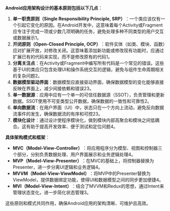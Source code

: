 **Android应用架构设计的基本原则包括以下几点**‌：

1. ‌**单一职责原则（Single Responsibility Principle, SRP）**‌：一个类应该仅有一个引起它变化的原因。在Android开发中，这意味着每个Activity或Fragment应专注于完成一项或少数几项明确的任务，避免处理多种不同类型的用户交互或数据展示‌1。
2. ‌**开闭原则（Open-Closed Principle, OCP）**‌：软件实体（如类、模块、函数）应对扩展开放，对修改关闭。这意味着添加新功能或修改现有功能时，应通过扩展已有的代码来实现，而不是修改原有的代码‌1。
3. ‌**分离关注点**‌：在Activity或Fragment中编写所有代码是一个常见的错误。这些基于UI的类应只包含处理UI和操作系统交互的逻辑，避免与组件生命周期相关的复杂问题‌2。
4. ‌**数据模型驱动界面**‌：数据模型应直接驱动界面，确保数据模型的变化能够直接反映在界面上，减少间接依赖和错误‌23。
5. ‌**单一数据源**‌：应用中应有一个单一的可信任数据源（SSOT），负责管理和更新数据。SSOT使用不可变类型公开数据，确保数据的一致性和可靠性‌2。
6. ‌**单向数据流**‌：在用户界面（UI）中，状态只在一个方向上流动，避免反向数据流事件的发生，确保数据流的有序和可控‌23。
7. ‌**模块化设计**‌：通过设计使程序模块化，做到模块内部高聚合和模块之间低耦合。这有助于提高开发效率、便于测试和定位问题‌4。

‌**具体架构模式和框架**‌：

- ‌**MVC（Model-View-Controller）**‌：将应用程序分为模型、视图和控制器三个部分，分别负责数据处理、用户界面展示和业务逻辑处理‌4。
- ‌**MVP（Model-View-Presenter）**‌：在MVC的基础上，将控制器替换为Presenter，进一步分离UI逻辑和业务逻辑‌4。
- ‌**MVVM（Model-View-ViewModel）**‌：将MVP中的Presenter替换为ViewModel，提供数据绑定功能，使得UI和数据模型之间的同步更加便捷‌4。
- ‌**MVI（Model-View-Intent）**‌：结合了MVVM和Redux的思想，通过Intent来管理状态变化，进一步简化状态管理‌3。

这些原则和模式共同作用，确保Android应用的架构清晰、可维护且高效。